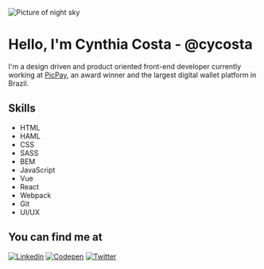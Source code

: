 ![Picture of night sky](https://source.unsplash.com/Knwea-mLGAg/900x200)

# Hello, I'm Cynthia Costa - @cycosta

I'm a design driven and product oriented front-end developer currently working at [PicPay](https://picpay.com.br), an award winner and the largest digital wallet platform in Brazil.

## Skills

* HTML
* HAML
* CSS
* SASS
* BEM
* JavaScript
* Vue
* React
* Webpack
* Git
* UI/UX

## You can find me at

[![Linkedin](https://www.dropbox.com/s/1i51bos9p4wk3qk/linkedin.png?raw=1)](https://www.linkedin.com/in/cycosta/?locale=en_US)
[![Codepen](https://www.dropbox.com/s/5ygtpkrglf8l2g9/codepen.png?raw=1)](https://codepen.io/cycosta)
[![Twitter](https://www.dropbox.com/s/etizgd8v5xlfxrf/twitter.png?raw=1)](https://twitter.com/cycosta)
